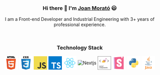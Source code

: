 <h3 align="center">Hi there 👋 I'm <a href="https://www.linkedin.com/in/joan-morat%C3%B3-contreras/" title="Joan Morató's Linkedin">Joan Morató</a> 😃</h3>

<p align="center">I am a Front-end Developer and Industrial Engineering with 3+ years of professional experience.</p>

<br/>

<h3 align="center">Technology Stack</h3>
<div align="center">
  <img
       align="center"
       alt="HTML5"
       width="42px"
       src="https://raw.githubusercontent.com/github/explore/80688e429a7d4ef2fca1e82350fe8e3517d3494d/topics/html/html.png"
  />
  <img
       align="center"
       alt="CSS3"
       width="42px"
       src="https://raw.githubusercontent.com/github/explore/80688e429a7d4ef2fca1e82350fe8e3517d3494d/topics/css/css.png"
  />
  <img
       align="center"
       alt="JavaScript"
       width="42px"
       src="https://raw.githubusercontent.com/github/explore/80688e429a7d4ef2fca1e82350fe8e3517d3494d/topics/javascript/javascript.png"
  />
  <img
       align="center"
       alt="TypeScript"
       width="42px"
       src="https://raw.githubusercontent.com/github/explore/80688e429a7d4ef2fca1e82350fe8e3517d3494d/topics/typescript/typescript.png"
  />
  <img
       align="center"
       alt="React"
       width="42px"
       src="https://raw.githubusercontent.com/github/explore/80688e429a7d4ef2fca1e82350fe8e3517d3494d/topics/react/react.png"
  />
  <img
       align="center"
       alt="Nextjs"
       width="42px"
       src="https://camo.githubusercontent.com/92ec9eb7eeab7db4f5919e3205918918c42e6772562afb4112a2909c1aaaa875/68747470733a2f2f6173736574732e76657263656c2e636f6d2f696d6167652f75706c6f61642f76313630373535343338352f7265706f7369746f726965732f6e6578742d6a732f6e6578742d6c6f676f2e706e67"
  />
  <img
       align="center"
       alt="styled-components"
       width="42px"
       src="https://raw.githubusercontent.com/github/explore/80688e429a7d4ef2fca1e82350fe8e3517d3494d/topics/styled-components/styled-components.png"
  />
  <img
       align="center"
       alt="Storybook"
       width="42px"
       src="https://raw.githubusercontent.com/github/explore/80688e429a7d4ef2fca1e82350fe8e3517d3494d/topics/storybook/storybook.png"
  />
  <img
       align="center"
       alt="Python"
       width="42px"
       src="https://raw.githubusercontent.com/github/explore/80688e429a7d4ef2fca1e82350fe8e3517d3494d/topics/python/python.png"
  />
  <img
       align="center"
       alt="Java"
       width="42px"
       src="https://raw.githubusercontent.com/github/explore/80688e429a7d4ef2fca1e82350fe8e3517d3494d/topics/java/java.png"
  />
</div>
